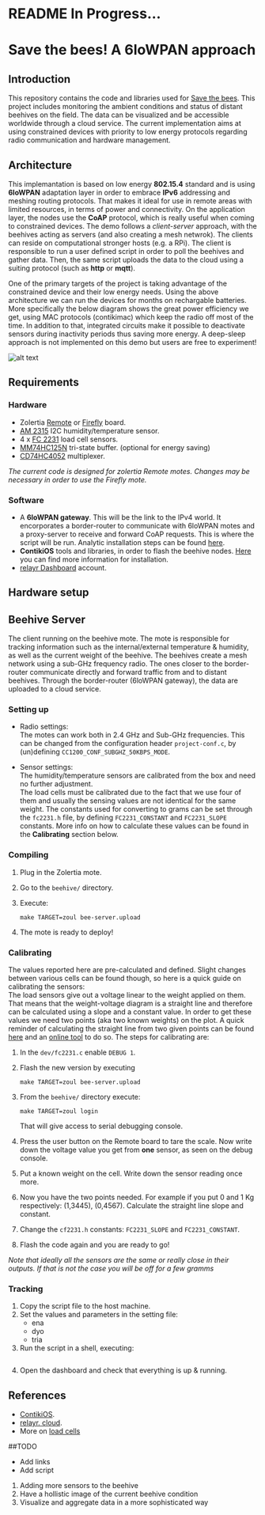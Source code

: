 # README In Progress...

# Save the bees! A 6loWPAN approach

## Introduction

This repository contains the code and libraries used for [Save the bees](https://github.com/save-the-bees). This project includes monitoring the ambient conditions and status of distant beehives on the field. The data can be visualized and be accessible worldwide through a cloud service. The current implementation aims at using constrained devices with priority to low energy protocols regarding radio communication and hardware management.   

## Architecture

This implemantation is based on low energy **802.15.4** standard and is using **6loWPAN** adaptation layer in order to embrace **IPv6** addressing and meshing routing protocols. That makes it ideal for use in remote areas with limited resources, in terms of power and connectivity. On the application layer, the nodes use the **CoAP** protocol, which is really useful when coming to constrained devices. The demo follows a *client-server* approach, with the beehives acting as servers (and also creating a mesh netwrok). The clients can reside on computational stronger hosts (e.g. a RPi). The client is responsible to run a user defined script in order to poll the beehives and gather data. Then, the same script uploads the data to the cloud using a suiting protocol (such as **http** or **mqtt**).

One of the primary targets of the project is taking advantage of the constrained device and their low energy needs. Using the above architecture we can run the devices for months on rechargable batteries. More specifically the below diagram shows the great power efficiency we get, using MAC protocols (contikimac) which keep the radio off most of the time. In addition to that, integrated circuits make it possible to deactivate sensors during inactivity periods thus saving more energy. A deep-sleep approach is not implemented on this demo but users are free to experiment! 

![alt text](https://github.com/christosZac/bizz)

## Requirements
### Hardware
* Zolertia [Remote](https://github.com/Zolertia/Resources/wiki/RE-Mote) or [Firefly](https://github.com/Zolertia/Resources/wiki/Firefly) board.
* [AM 2315](https://cdn-shop.adafruit.com/datasheets/AM2315.pdf) I2C humidity/temperature sensor.  
* 4 x [FC 2231](http://www.mouser.com/ds/2/418/FC22-710299.pdf) load cell sensors. 
* [MM74HC125N](http://www.mouser.de/ProductDetail/Fairchild-Semiconductor/MM74HC125N/?qs=BcFB%2f8l%252bKIqgOjOHKDdfgw==) tri-state buffer. (optional for energy saving)
* [CD74HC4052](http://www.ti.com/product/CD74HC4052/datasheet) multiplexer.

*The current code is designed for zolertia Remote motes. Changes may be necessary in order to use the Firefly mote.*

### Software
* A **6loWPAN gateway**. This will be the link to the IPv4 world. It encorporates a border-router to communicate with 6loWPAN motes and a proxy-server to receive and forward CoAP requests. This is where the script will be run. Analytic installation steps can be found [here]().
* **ContikiOS** tools and libraries, in order to flash the beehive nodes. [Here](https://github.com/Zolertia/Resources/wiki/Toolchain-and-tools) you can find more information for installation.
* [relayr Dashboard](https://dev.relayr.io) account.

## Hardware setup


## Beehive Server
The client running on the beehive mote. The mote is responsible for tracking information such as the internal/external temperature & humidity, as well as the current weight of the beehive. The beehives create a mesh network using a sub-GHz frequency radio. The ones closer to the border-router communicate directly and forward traffic from and to distant beehives. Through the border-router (6loWPAN gateway), the data are uploaded to a cloud service.

### Setting up
* Radio settings:  
The motes can work both in 2.4 GHz and Sub-GHz frequencies. This can be changed from the configuration header ```project-conf.c```, by (un)defining ```CC1200_CONF_SUBGHZ_50KBPS_MODE```.

* Sensor settings:  
The humidity/temperature sensors are calibrated from the box and need no further adjustment.  
The load cells must be calibrated due to the fact that we use four of them and usually the sensing values are not identical for the same weight. The constants used for converting to grams can be set through the ```fc2231.h``` file, by defining ```FC2231_CONSTANT``` and ```FC2231_SLOPE``` constants. More info on how to calculate these values can be found in the **Calibrating** section below.

### Compiling
1. Plug in the Zolertia mote.
2. Go to the ```beehive/``` directory. 
3. Execute:

	```shell 
	make TARGET=zoul bee-server.upload
	```	
4. The mote is ready to deploy!


### Calibrating
The values reported here are pre-calculated and defined. Slight changes between various cells can be found though, so here is a quick guide on calibrating the sensors:  
The load sensors give out a voltage linear to the weight applied on them. That means that the weight-voltage diagram is a straight line and therefore can be calculated using a slope and a constant value. In order to get these values we need two points (aka two known weights) on the plot. A quick reminder of calculating the straight line from two given points can be found [here](https://en.wikipedia.org/wiki/Linear_equation) and an [online tool](http://www.mathportal.org/calculators/analytic-geometry/two-point-form-calculator.php) to do so. The steps for calibrating are:  

1. In the ```dev/fc2231.c``` enable ```DEBUG 1```.
2. Flash the new version by executing 
	
	```shell
	make TARGET=zoul bee-server.upload
	```
3. From the ```beehive/``` directory execute:

	```shell
	make TARGET=zoul login
	```
	That will give access to serial debugging console.
4. Press the user button on the Remote board to tare the scale. Now write down the voltage value you get from **one** sensor, as seen on the debug console.
5. Put a known weight on the cell. Write down the sensor reading once more.
6. Now you have the two points needed. For example if you put 0 and 1 Kg respectively: (1,3445), (0,4567). Calculate the straight line slope and constant. 
7. Change the ```cf2231.h``` constants: ```FC2231_SLOPE``` and ```FC2231_CONSTANT```.
8. Flash the code again and you are ready to go!  

*Note that ideally all the sensors are the same or really close in their outputs. If that is not the case you will be off for a few gramms*

### Tracking
1. Copy the script file to the host machine.
2. Set the values and parameters in the setting file:
	* ena
	* dyo
	* tria
3. Run the script in a shell, executing:
	```shell
	
	```
4. Open the dashboard and check that everything is up & running.


## References
* [ContikiOS]().
* [relayr. cloud]().
* More on [load cells]()

##TODO
* Add links 
* Add script

1. Adding more sensors to the beehive
2. Have a hollistic image of the current beehive condition
3. Visualize and aggregate data in a more sophisticated way